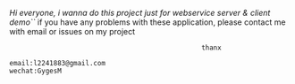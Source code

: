 _Hi 
    everyone, i wanna do this project just for webservice
    server & client demo``_
    if you have any problems with these application,
    please contact me with email or issues on my project 
                                                    
                                                    thanx
    
    email:l2241883@gmail.com
    wechat:GygesM 
                                                
                                              
                                              
                                              
                                